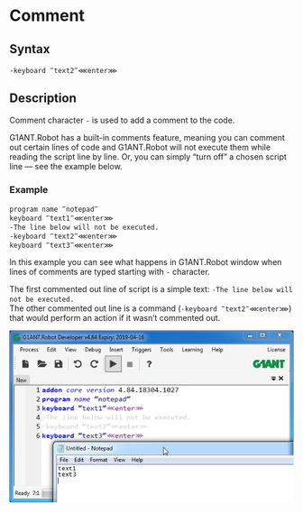 # Comment

## **Syntax**

```text
-keyboard ‴text2‴⋘enter⋙
```

## **Description**

Comment character `-` is used to add a comment to the code.

G1ANT.Robot has a built-in comments feature, meaning you can comment out certain lines of code and G1ANT.Robot will not execute them while reading the script line by line. Or, you can simply “turn off” a chosen script line — see the example below.

### **Example**

```text
program name ‴notepad‴
keyboard ‴text1‴⋘enter⋙
-The line below will not be executed.
-keyboard ‴text2‴⋘enter⋙
keyboard ‴text3‴⋘enter⋙
```

In this example you can see what happens in G1ANT.Robot window when lines of comments are typed starting with `-` character.

The first commented out line of script is a simple text: `-The line below will not be executed.`  
The other commented out line is a command \(`-keyboard ‴text2‴⋘enter⋙`\) that would perform an action if it wasn’t commented out.

![](../../-assets/comments.jpg)

